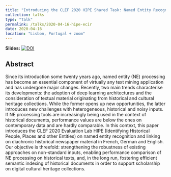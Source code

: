 ```yaml
---
title: "Introducing the CLEF 2020 HIPE Shared Task: Named Entity Recognition and Linking on Historical Newspapers"
collection: talks
type: "Talk"
permalink: /talks/2020-04-16-hipe-ecir
date: 2020-04-16
location: "Lisbon, Portugal + zoom"
---
```


**Slides:** [![DOI](https://zenodo.org/badge/DOI/10.5281/zenodo.3754236.svg)](https://doi.org/10.5281/zenodo.3754236)

## Abstract 

Since its introduction some twenty years ago, named entity (NE) processing has become an essential component of virtually any text mining application and has undergone major changes. Recently, two main trends characterise its developments: the adoption of deep learning architectures and the consideration of textual material originating from historical and cultural heritage collections. While the former opens up new opportunities, the latter introduces new challenges with heterogeneous, historical and noisy inputs. If NE processing tools are increasingly being used in the context of historical documents, performance values are below the ones on contemporary data and are hardly comparable. In this context, this paper introduces the CLEF 2020 Evaluation Lab HIPE (Identifying Historical People, Places and other Entities) on named entity recognition and linking on diachronic historical newspaper material in French, German and English. Our objective is threefold: strengthening the robustness of existing approaches on non-standard inputs, enabling performance comparison of NE processing on historical texts, and, in the long run, fostering efficient semantic indexing of historical documents in order to support scholarship on digital cultural heritage collections.
